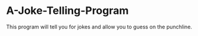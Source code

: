 # A-Joke-Telling-Program
This program will tell you for jokes and allow you to guess on the punchline.
